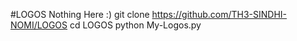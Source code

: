 #LOGOS
Nothing Here :) 
git clone https://github.com/TH3-SINDHI-NOMI/LOGOS
cd LOGOS
python My-Logos.py
